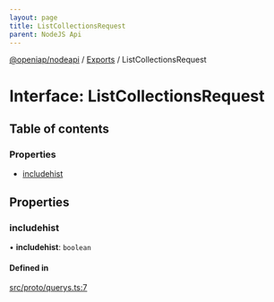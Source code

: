 ```yaml
---
layout: page
title: ListCollectionsRequest
parent: NodeJS Api
---
```

[@openiap/nodeapi](../README.html) / [Exports](../modules.html) / ListCollectionsRequest

# Interface: ListCollectionsRequest

## Table of contents

### Properties

- [includehist](ListCollectionsRequest.html#includehist)

## Properties

### includehist

• **includehist**: `boolean`

#### Defined in

[src/proto/querys.ts:7](https://github.com/openiap/nodeapi/blob/a6b5438/src/proto/querys.ts#L7)
